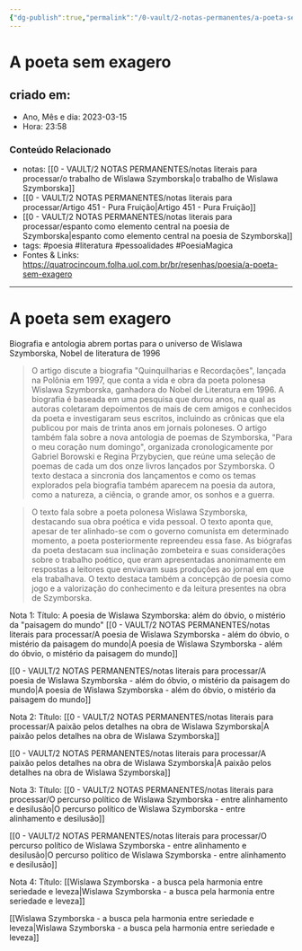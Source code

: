 ```yaml
---
{"dg-publish":true,"permalink":"/0-vault/2-notas-permanentes/a-poeta-sem-exagero/","tags":["permanente","poesia","literatura","pessoalidades","PoesiaMagica"],"dgHomeLink":true,"dgShowLocalGraph":true,"dgShowFileTree":true,"dgEnableSearch":true,"noteIcon":""}
---
```


# A poeta sem exagero

## criado em: 

- Ano, Mês e dia: 2023-03-15
- Hora: 23:58

### Conteúdo Relacionado

- notas: [[0 - VAULT/2 NOTAS PERMANENTES/notas literais para processar/o trabalho de Wislawa Szymborska\|o trabalho de Wislawa Szymborska]]
- [[0 - VAULT/2 NOTAS PERMANENTES/notas literais para processar/Artigo 451 - Pura Fruição\|Artigo 451 - Pura Fruição]]
- [[0 - VAULT/2 NOTAS PERMANENTES/notas literais para processar/espanto como elemento central na poesia de Szymborska\|espanto como elemento central na poesia de Szymborska]]
- tags: #poesia #literatura #pessoalidades #PoesiaMagica 
- Fontes & Links: https://quatrocincoum.folha.uol.com.br/br/resenhas/poesia/a-poeta-sem-exagero
---

# A poeta sem exagero

Biografia e antologia abrem portas para o universo de Wislawa Szymborska, Nobel de literatura de 1996

>O artigo discute a biografia "Quinquilharias e Recordações", lançada na Polônia em 1997, que conta a vida e obra da poeta polonesa Wislawa Szymborska, ganhadora do Nobel de Literatura em 1996. A biografia é baseada em uma pesquisa que durou anos, na qual as autoras coletaram depoimentos de mais de cem amigos e conhecidos da poeta e investigaram seus escritos, incluindo as crônicas que ela publicou por mais de trinta anos em jornais poloneses. O artigo também fala sobre a nova antologia de poemas de Szymborska, "Para o meu coração num domingo", organizada cronologicamente por Gabriel Borowski e Regina Przybycien, que reúne uma seleção de poemas de cada um dos onze livros lançados por Szymborska. O texto destaca a sincronia dos lançamentos e como os temas explorados pela biografia também aparecem na poesia da autora, como a natureza, a ciência, o grande amor, os sonhos e a guerra.



>O texto fala sobre a poeta polonesa Wislawa Szymborska, destacando sua obra poética e vida pessoal. O texto aponta que, apesar de ter alinhado-se com o governo comunista em determinado momento, a poeta posteriormente repreendeu essa fase. As biógrafas da poeta destacam sua inclinação zombeteira e suas considerações sobre o trabalho poético, que eram apresentadas anonimamente em respostas a leitores que enviavam suas produções ao jornal em que ela trabalhava. O texto destaca também a concepção de poesia como jogo e a valorização do conhecimento e da leitura presentes na obra de Szymborska.

Nota 1:
Título: A poesia de Wislawa Szymborska: além do óbvio, o mistério da "paisagem do mundo"
[[0 - VAULT/2 NOTAS PERMANENTES/notas literais para processar/A poesia de Wislawa Szymborska -  além do óbvio, o mistério da paisagem do mundo\|A poesia de Wislawa Szymborska -  além do óbvio, o mistério da paisagem do mundo]]

[[0 - VAULT/2 NOTAS PERMANENTES/notas literais para processar/A poesia de Wislawa Szymborska -  além do óbvio, o mistério da paisagem do mundo\|A poesia de Wislawa Szymborska -  além do óbvio, o mistério da paisagem do mundo]]

Nota 2:
Título: [[0 - VAULT/2 NOTAS PERMANENTES/notas literais para processar/A paixão pelos detalhes na obra de Wislawa Szymborska\|A paixão pelos detalhes na obra de Wislawa Szymborska]]

[[0 - VAULT/2 NOTAS PERMANENTES/notas literais para processar/A paixão pelos detalhes na obra de Wislawa Szymborska\|A paixão pelos detalhes na obra de Wislawa Szymborska]]

Nota 3:
Título: [[0 - VAULT/2 NOTAS PERMANENTES/notas literais para processar/O percurso político de Wislawa Szymborska - entre alinhamento e desilusão\|O percurso político de Wislawa Szymborska - entre alinhamento e desilusão]]

[[0 - VAULT/2 NOTAS PERMANENTES/notas literais para processar/O percurso político de Wislawa Szymborska - entre alinhamento e desilusão\|O percurso político de Wislawa Szymborska - entre alinhamento e desilusão]]

Nota 4:
Título: [[Wislawa Szymborska - a busca pela harmonia entre seriedade e leveza\|Wislawa Szymborska - a busca pela harmonia entre seriedade e leveza]]

[[Wislawa Szymborska - a busca pela harmonia entre seriedade e leveza\|Wislawa Szymborska - a busca pela harmonia entre seriedade e leveza]]